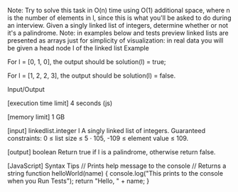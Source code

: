 Note: Try to solve this task in O(n) time using O(1) additional space, where n is the number of elements in l, since this is what you'll be asked to do during an interview.
Given a singly linked list of integers, determine whether or not it's a palindrome.
Note: in examples below and tests preview linked lists are presented as arrays just for simplicity of visualization: in real data you will be given a head node l of the linked list
Example


For l = [0, 1, 0], the output should be
solution(l) = true;


For l = [1, 2, 2, 3], the output should be
solution(l) = false.


Input/Output


[execution time limit] 4 seconds (js)


[memory limit] 1 GB


[input] linkedlist.integer l
A singly linked list of integers.
Guaranteed constraints:
0 ≤ list size ≤ 5 · 105,
-109 ≤ element value ≤ 109.


[output] boolean
Return true if l is a palindrome, otherwise return false.


[JavaScript] Syntax Tips
// Prints help message to the console
// Returns a string
function helloWorld(name) {
    console.log("This prints to the console when you Run Tests");
    return "Hello, " + name;
}


